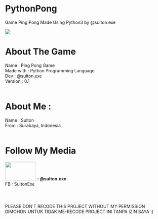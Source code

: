 # PythonPong
Game Ping Pong Made Using Python3 by @sulton.exe

<img src="https://juniortech.org/wp-content/uploads/2017/04/python-software-logo-300x158.jpg">

# About The Game 
Name : Ping Pong Game <br>
Made with : Python Programming Language <br>
Dev : @sulton.exe <br>
Version : 0.1 <br>
<br>
# About Me :  
Name : Sulton <br>
From : Surabaya, Indonesia <br>
<br>
# Follow My Media
<img src="https://d2c7ipcroan06u.cloudfront.net/wp-content/uploads/2019/12/Instagram-123-696x392.jpg" height="60px" width="100px"> **: @sulton.exe** <br>
FB : SultonExe <br>

#### <br>
PLEASE DON'T RECODE THIS PROJECT WITHOUT MY PERMISSION <br> 
DIMOHON UNTUK TIDAK ME-RECODE PROJECT INI TANPA IZIN SAYA :) <br>
### <br>
